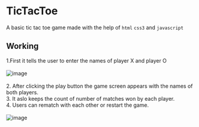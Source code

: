 # TicTacToe
A basic tic tac toe game made with the help of <code>html</code> <code>css3</code> and <code>javascript</code>

## Working
1.First it tells the user to enter the names of player X and player O <br/> <br/>
![image](https://user-images.githubusercontent.com/99826773/189055948-a456c0ef-7054-4fbe-b1c8-b0f937fda1b6.png) <br/> <br/>
 2. After clicking the play button the game screen appears with the names of both players.<br/>
 3. It aslo keeps the count of number of matches won by each player. <br/>
 4. Users can rematch with each other or restart the game. <br/> <br/>
 ![image](https://user-images.githubusercontent.com/99826773/189057135-4303a284-9922-4130-8083-27689e828858.png)

